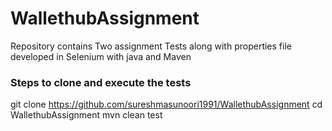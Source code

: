 # WallethubAssignment
Repository contains Two assignment Tests along with properties file developed in Selenium with java and Maven

### Steps to clone and execute the tests

git clone https://github.com/sureshmasunoori1991/WallethubAssignment
cd WallethubAssignment
mvn clean test


